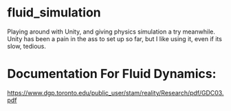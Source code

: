 # fluid_simulation
Playing around with Unity, and giving physics simulation a try meanwhile.
Unity has been a pain in the ass to set up so far, but I like using it, even if its slow, tedious.

# Documentation For Fluid Dynamics:
https://www.dgp.toronto.edu/public_user/stam/reality/Research/pdf/GDC03.pdf
